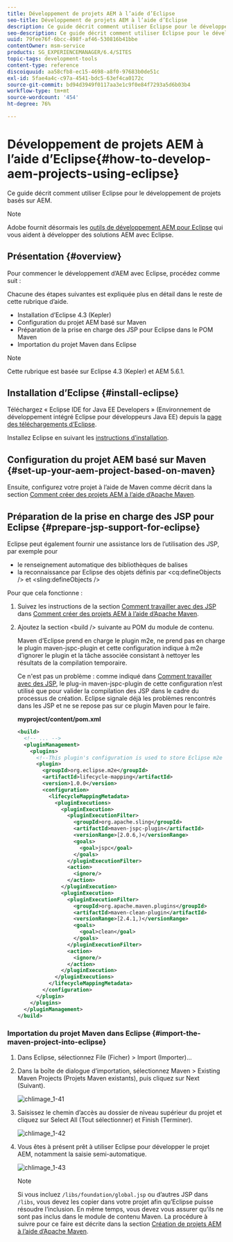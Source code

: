 ```yaml
---
title: Développement de projets AEM à l’aide d’Eclipse
seo-title: Développement de projets AEM à l’aide d’Eclipse
description: Ce guide décrit comment utiliser Eclipse pour le développement de projets basés sur AEM
seo-description: Ce guide décrit comment utiliser Eclipse pour le développement de projets basés sur AEM
uuid: 79fee76f-6bcc-498f-af46-530816b41bbe
contentOwner: msm-service
products: SG_EXPERIENCEMANAGER/6.4/SITES
topic-tags: development-tools
content-type: reference
discoiquuid: aa58cfb8-ec15-4698-a8f0-97683b0de51c
exl-id: 5fae4a4c-c97a-4541-bdc5-63ef4ca0172c
source-git-commit: bd94d3949f0117aa3e1c9f0e84f7293a5d6b03b4
workflow-type: tm+mt
source-wordcount: '454'
ht-degree: 76%

---
```


# Développement de projets AEM à l’aide d’Eclipse{#how-to-develop-aem-projects-using-eclipse}

Ce guide décrit comment utiliser Eclipse pour le développement de projets basés sur AEM.

>[!NOTE]
>
>Adobe fournit désormais les [outils de développement AEM pour Eclipse](/help/sites-developing/aem-eclipse.md) qui vous aident à développer des solutions AEM avec Eclipse.

## Présentation {#overview}

Pour commencer le développement d’AEM avec Eclipse, procédez comme suit :

Chacune des étapes suivantes est expliquée plus en détail dans le reste de cette rubrique d’aide.

* Installation d’Eclipse 4.3 (Kepler)
* Configuration du projet AEM basé sur Maven
* Préparation de la prise en charge des JSP pour Eclipse dans le POM Maven
* Importation du projet Maven dans Eclipse

>[!NOTE]
>
>Cette rubrique est basée sur Eclipse 4.3 (Kepler) et AEM 5.6.1.

## Installation d’Eclipse {#install-eclipse}

Téléchargez « Eclipse IDE for Java EE Developers » (Environnement de développement intégré Eclipse pour développeurs Java EE) depuis la [page des téléchargements d’Eclipse](https://www.eclipse.org/downloads/).

Installez Eclipse en suivant les [instructions d’installation](https://wiki.eclipse.org/Eclipse/Installation).

## Configuration du projet AEM basé sur Maven {#set-up-your-aem-project-based-on-maven}

Ensuite, configurez votre projet à l’aide de Maven comme décrit dans la section [Comment créer des projets AEM à l’aide d’Apache Maven](/help/sites-developing/ht-projects-maven.md).

## Préparation de la prise en charge des JSP pour Eclipse {#prepare-jsp-support-for-eclipse}

Eclipse peut également fournir une assistance lors de l’utilisation des JSP, par exemple pour

* le renseignement automatique des bibliothèques de balises
* la reconnaissance par Eclipse des objets définis par &lt;cq:defineObjects /> et &lt;sling:defineObjects />

Pour que cela fonctionne :

1. Suivez les instructions de la section [Comment travailler avec des JSP](/help/sites-developing/ht-projects-maven.md#how-to-work-with-jsps) dans [Comment créer des projets AEM à l’aide d’Apache Maven](/help/sites-developing/ht-projects-maven.md).
1. Ajoutez la section &lt;build /> suivante au POM du module de contenu.

   Maven d’Eclipse prend en charge le plugin m2e, ne prend pas en charge le plugin maven-jspc-plugin et cette configuration indique à m2e d’ignorer le plugin et la tâche associée consistant à nettoyer les résultats de la compilation temporaire.

   Ce n&#39;est pas un problème : comme indiqué dans [Comment travailler avec des JSP](/help/sites-developing/ht-projects-maven.md#how-to-work-with-jsps), le plug-in maven-jspc-plugin de cette configuration n’est utilisé que pour valider la compilation des JSP dans le cadre du processus de création. Eclipse signale déjà les problèmes rencontrés dans les JSP et ne se repose pas sur ce plugin Maven pour le faire.

   **myproject/content/pom.xml**

   ```xml
   <build>
     <!-- ... -->
     <pluginManagement>
       <plugins>
         <!--This plugin's configuration is used to store Eclipse m2e settings only. It has no influence on the Maven build itself.-->
         <plugin>
           <groupId>org.eclipse.m2e</groupId>
           <artifactId>lifecycle-mapping</artifactId>
           <version>1.0.0</version>
           <configuration>
             <lifecycleMappingMetadata>
               <pluginExecutions>
                 <pluginExecution>
                   <pluginExecutionFilter>
                     <groupId>org.apache.sling</groupId>
                     <artifactId>maven-jspc-plugin</artifactId>
                     <versionRange>[2.0.6,)</versionRange>
                     <goals>
                       <goal>jspc</goal>
                     </goals>
                   </pluginExecutionFilter>
                   <action>
                     <ignore/>
                   </action>
                 </pluginExecution>
                 <pluginExecution>
                   <pluginExecutionFilter>
                     <groupId>org.apache.maven.plugins</groupId>
                     <artifactId>maven-clean-plugin</artifactId>
                     <versionRange>[2.4.1,)</versionRange>
                     <goals>
                       <goal>clean</goal>
                     </goals>
                   </pluginExecutionFilter>
                   <action>
                     <ignore/>
                   </action>
                 </pluginExecution>
               </pluginExecutions>
             </lifecycleMappingMetadata>
           </configuration>
         </plugin>
       </plugins>
     </pluginManagement>
   </build>
   ```

### Importation du projet Maven dans Eclipse {#import-the-maven-project-into-eclipse}

1. Dans Eclipse, sélectionnez File (Ficher) > Import (Importer)...
1. Dans la boîte de dialogue d’importation, sélectionnez Maven > Existing Maven Projects (Projets Maven existants), puis cliquez sur Next (Suivant).

   ![chlimage_1-41](assets/chlimage_1-41.png)

1. Saisissez le chemin d’accès au dossier de niveau supérieur du projet et cliquez sur Select All (Tout sélectionner) et Finish (Terminer).

   ![chlimage_1-42](assets/chlimage_1-42.png)

1. Vous êtes à présent prêt à utiliser Eclipse pour développer le projet AEM, notamment la saisie semi-automatique.

   ![chlimage_1-43](assets/chlimage_1-43.png)

   >[!NOTE]
   >
   >Si vous incluez `/libs/foundation/global.jsp` ou d’autres JSP dans `/libs`, vous devez les copier dans votre projet afin qu’Eclipse puisse résoudre l’inclusion. En même temps, vous devez vous assurer qu’ils ne sont pas inclus dans le module de contenu Maven. La procédure à suivre pour ce faire est décrite dans la section [Création de projets AEM à l’aide d’Apache Maven](/help/sites-developing/ht-projects-maven.md).
